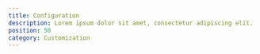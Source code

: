 ```yaml
---
title: Configuration
description: Lorem ipsum dolor sit amet, consectetur adipiscing elit.
position: 50
category: Customization
---
```

